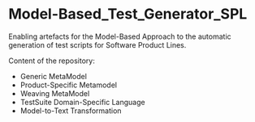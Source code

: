 # Model-Based_Test_Generator_SPL
Enabling artefacts for the Model-Based Approach to the automatic generation of test scripts for Software Product Lines.

Content of the repository:
* Generic MetaModel
* Product-Specific Metamodel
* Weaving MetaModel
* TestSuite Domain-Specific Language
* Model-to-Text Transformation
